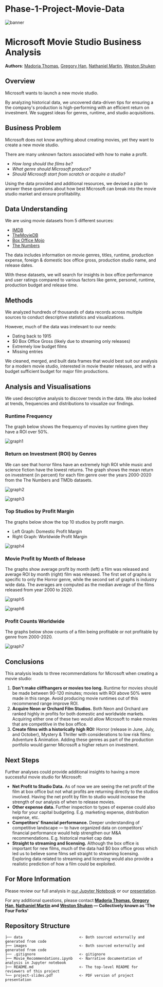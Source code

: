 # Phase-1-Project-Movie-Data
![banner](./images/microsoft-banner.jpg)
# Microsoft Movie Studio Business Analysis

**Authors**: [Madoria Thomas](https://github.com/madoriathomas), [Gregory Han](https://github.com/gregoryhhan), [Nathaniel Martin](https://github.com/UpGoerFive), [Weston Shuken](https://github.com/westonshuken)

## Overview

Microsoft wants to launch a new movie studio.

By analyzing historical data, we uncovered data-driven tips for ensuring a the company's production is high-performing with an efficient return on investment. We suggest ideas for genres, runtime, and studio acquisitions.

## Business Problem

Microsoft does not know anything about creating movies, yet they want to create a new movie studio. 

There are many unknown factors associated with how to make a profit.

* *How long should the films be?*
* *What genre should Microsoft produce?*
* *Should Microsoft start from scratch or acquire a studio?*

Using the data provided and additional resources, we devised a plan to answer these questions about how best Microsoft can break into the movie studio market and ensure profitability.

## Data Understanding

We are using movie datasets from 5 different sources:

* [IMDB](https://www.imdb.com/)
* [TheMovieDB](https://www.themoviedb.org/)
* [Box Office Mojo](https://www.boxofficemojo.com/)
* [The Numbers](https://www.the-numbers.com/)

The data includes information on movie genres, titles, runtime, production expense, foreign & domestic box office gross, production studio name, and release dates.

With these datasets, we will search for insights in box office performance and user ratings compared to various factors like genre, personel, runtime, production budget and release time.

## Methods

We analyzed hundreds of thousands of data records across multiple sources to conduct descriptive statistics and visualizations.

However, much of the data was irrelevant to our needs:

* Dating back to 1915
* $0 Box Office Gross (likely due to streaming only releases)
* Extremely low budget films 
* Missing entries

We cleaned, merged, and built data frames that would best suit our analysis for a modern movie studio, interested in movie theater releases, and with a budget sufficient budget for major film productions.

## Analysis and Visualisations
We used descriptive analysis to discover trends in the data. We also looked at trends, frequencies and distributions to visualize our findings.

### Runtime Frequency 
The graph below shows the frequency of movies by runtime given they have a ROI over 50%.

![graph1](./images/runtime_hist.png)

### Return on Investment (ROI) by Genres
We can see that horror films have an extremely high ROI while music and science fiction have the lowest returns. The graph shows the mean return on investment (in percent) for each film genre over the years 2000-2020 from the The Numbers and TMDb datasets.

![graph2](./images/ROI_mean.png)

![graph3](./images/ROI_median.png)

### Top Studios by Profit Margin
The graphs below show the top 10 studios by profit margin.
* Left Graph: Domestic Profit Margin
* Right Graph: Worldwide Profit Margin

![graph4](./images/top_studios.png)

### Movie Profit by Month of Release 
The graphs show average profit by month (left) a film was released and average ROI by month (right) film was released. The first set of graphs is specific to only the Horror genre, while the second set of graphs is industry wide data. The averages are computed as the median average of the films released from year 2000 to 2020.

![graph5](./images/horror_film.png)

![graph6](./images/month_graph.png)

### Profit Counts Worldwide
The graphs below show counts of a film being profitable or not profitable by genre from 2000-2020.

![graph7](./images/profit_counts.png)


## Conclusions

This analysis leads to three recommendations for Microsoft when creating a movie studio:

1. **Don't make cliffhangers or movies too long.** Runtime for movies should be made between 90-120 minutes; movies with ROI above 50% were made in this range. Avoid producing movie runtimes out of this recommened range improve ROI.
2. **Acquire Neon or Orchard Film Studios.** Both Neon and Orchard are ranked highly in profits for both domestic and worldwide markets. Acquiring either one of these two would allow Microsoft to make movies that are competitive in the box office.
3. **Create films with a historically high ROI:** Horror (release in June, July, and October), Mystery & Thriller with considerations to low risk films: Adventure & Animation. Adding these genres as part of the production portfolio would garner Microsoft a higher return on investment.


## Next Steps

Further analyses could provide additional insights to having a more successful movie studio for Microsoft:

* **Net Profit to Studio Data.** As of now we are seeing the net profit of the film at box office but not what profits are returning directly to the studios involved. Having the net profit by film to studio would increase the strength of our analysis of when to release movies.
* **Other expense data.** Further inspection to types of expense could also help for your capital budgeting. E.g. marketing expense, distribution expense, etc.
* **Competitors' financial performance.** Deeper understanding of competitive landscape — to have organized data on competitors' financial performance would help strengthen our M&A recommendations. E.g. historical market cap data
* **Straight to streaming and licensing.** Although the box office is important for new films, much of the data had $0 box office gross which led us to believe some films sell straight to streaming licensing. Exploring data related to streaming and licensing would also provide a realistic prediction of how a film could be exploited.


## For More Information

Please review our full analysis in [our Jupyter Notebook](./Movie_Recommendations.ipynb) or our [presentation](./presentation.pdf).

For any additional questions, please contact **[Madoria Thomas](https://www.linkedin.com/in/madoria-thomas-2b9637133/), [Gregory Han](https://www.linkedin.com/in/gregory-han-140b32114), [Nathaniel Martin](https://www.linkedin.com/in/nathaniel-martin-73b037227/) and [Weston Shuken](https://www.linkedin.com/in/weston-shuken/) — Collectively known as 'The Four Forks'**

## Repository Structure

```
├── data                          <- Both sourced externally and generated from code 
├── images                        <- Both sourced externally and generated from code
├── .gitignore                    <- gitignore 
├── Movie_Recommendations.ipynb   <- Narrative documentation of analysis in Jupyter notebook
├── README.md                     <- The top-level README for reviewers of this project
└── project-slides.pdf            <- PDF version of project presentation

